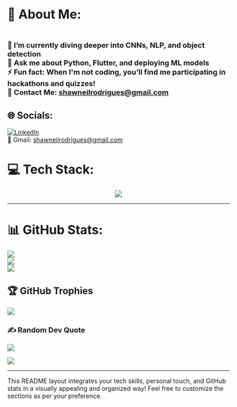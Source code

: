 

# 💫 About Me:
### <br>🌱 I’m currently diving deeper into CNNs, NLP, and object detection<br>💬 Ask me about Python, Flutter, and deploying ML models<br>⚡ Fun fact: When I'm not coding, you’ll find me participating in hackathons and quizzes!<br>📮 Contact Me: shawneilrodrigues@gmail.com

## 🌐 Socials:
[![LinkedIn](https://skillicons.dev/icons?i=linkedin)](https://linkedin.com/in/shawneil-rodrigues-923982286/)  
📧 Gmail: shawneilrodrigues@gmail.com


# 💻 Tech Stack:
<p align="center">
  <a href="https://skillicons.dev">
    <img src="https://skillicons.dev/icons?i=c,cpp,java,python,dart,flutter,html,css,firebase,mysql,flask,fastapi,tensorflow,keras,sklearn,opencv,docker,aws,heroku,git,github,vscode,postman&perline=12" />
  </a>
</p>

---

# 📊 GitHub Stats:

![](https://github-readme-stats.vercel.app/api?username=ShawneilRodrigues&theme=dark&hide_border=false&include_all_commits=false&count_private=false)<br/>
![](https://github-readme-streak-stats.herokuapp.com/?user=ShawneilRodrigues&theme=dark&hide_border=false)<br/>
![](https://github-readme-stats.vercel.app/api/top-langs/?username=ShawneilRodrigues&theme=dark&hide_border=false&include_all_commits=false&count_private=false&layout=compact)

## 🏆 GitHub Trophies
![](https://github-profile-trophy.vercel.app/?username=ShawneilRodrigues&theme=monokai&no-frame=false&no-bg=true&margin-w=4)

### ✍️ Random Dev Quote
![](https://quotes-github-readme.vercel.app/api?type=horizontal&theme=radical)

[![](https://visitcount.itsvg.in/api?id=ShawneilRodrigues&label=Profile%20Views&icon=0&pretty=false)](https://visitcount.itsvg.in)

<!-- Inspired by GPRM ( https://gprm.itsvg.in ) -->

---

This README layout integrates your tech skills, personal touch, and GitHub stats in a visually appealing and organized way! Feel free to customize the sections as per your preference.
